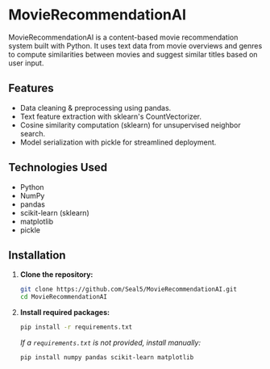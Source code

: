 # MovieRecommendationAI

MovieRecommendationAI is a content-based movie recommendation system built with Python. It uses text data from movie overviews and genres to compute similarities between movies and suggest similar titles based on user input.

## Features

- Data cleaning & preprocessing using pandas.
- Text feature extraction with sklearn's CountVectorizer.
- Cosine similarity computation (sklearn) for unsupervised neighbor search.
- Model serialization with pickle for streamlined deployment.

## Technologies Used

- Python
- NumPy
- pandas
- scikit-learn (sklearn)
- matplotlib
- pickle

## Installation

1. **Clone the repository:**
    ```bash
    git clone https://github.com/Seal5/MovieRecommendationAI.git
    cd MovieRecommendationAI
    ```
3. **Install required packages:**
    ```bash
    pip install -r requirements.txt
    ```
    *If a `requirements.txt` is not provided, install manually:*
    ```bash
    pip install numpy pandas scikit-learn matplotlib
    ```
